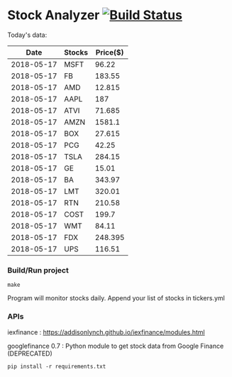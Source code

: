 # Stock Analyzer [![Build Status](https://travis-ci.org/ogoyal/StockAnalyzer.svg?branch=master)](https://travis-ci.org/ogoyal/StockAnalyzer)

Today's data:

| Date| Stocks| Price($) | 
| --- | --- | ---  | 
| 2018-05-17| MSFT| 96.22 | 
| 2018-05-17| FB| 183.55 | 
| 2018-05-17| AMD| 12.815 | 
| 2018-05-17| AAPL| 187 | 
| 2018-05-17| ATVI| 71.685 | 
| 2018-05-17| AMZN| 1581.1 | 
| 2018-05-17| BOX| 27.615 | 
| 2018-05-17| PCG| 42.25 | 
| 2018-05-17| TSLA| 284.15 | 
| 2018-05-17| GE| 15.01 | 
| 2018-05-17| BA| 343.97 | 
| 2018-05-17| LMT| 320.01 | 
| 2018-05-17| RTN| 210.58 | 
| 2018-05-17| COST| 199.7 | 
| 2018-05-17| WMT| 84.11 | 
| 2018-05-17| FDX| 248.395 | 
| 2018-05-17| UPS| 116.51 | 

### Build/Run project

```
make
```

Program will monitor stocks daily. Append your list of stocks in tickers.yml

### APIs
iexfinance : https://addisonlynch.github.io/iexfinance/modules.html

googlefinance 0.7 : Python module to get stock data from Google Finance (DEPRECATED)

```
pip install -r requirements.txt
```
